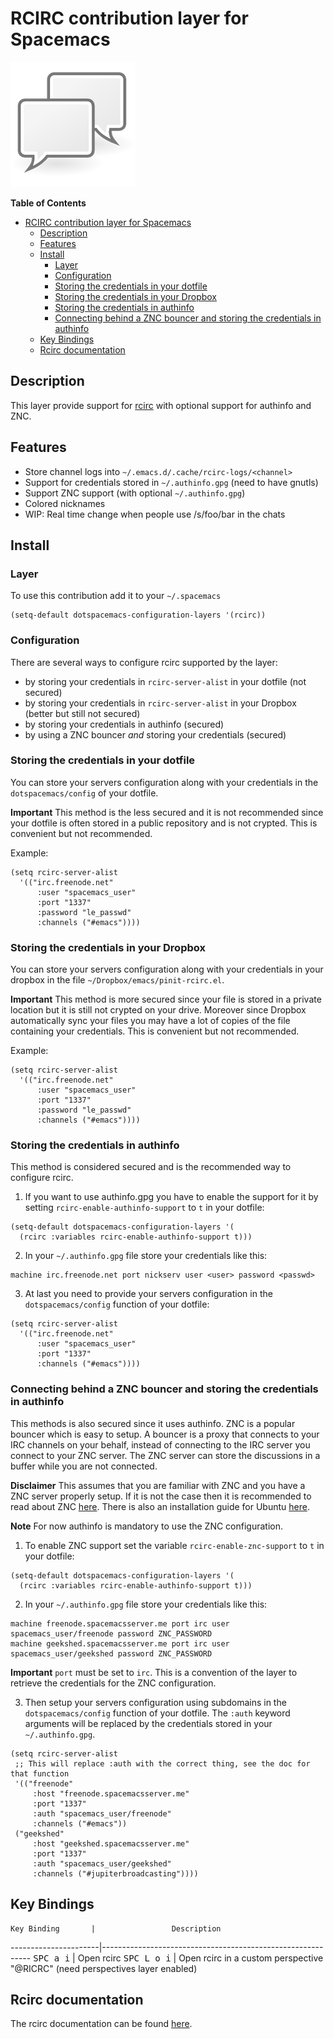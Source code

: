 # RCIRC contribution layer for Spacemacs

![logo](img/irc.png)

<!-- markdown-toc start - Don't edit this section. Run M-x markdown-toc/generate-toc again -->
**Table of Contents**

- [RCIRC contribution layer for Spacemacs](#rcirc-contribution-layer-for-spacemacs)
    - [Description](#description)
    - [Features](#features)
    - [Install](#install)
        - [Layer](#layer)
        - [Configuration](#configuration)
        - [Storing the credentials in your dotfile](#storing-the-credentials-in-your-dotfile)
        - [Storing the credentials in your Dropbox](#storing-the-credentials-in-your-dropbox)
        - [Storing the credentials in authinfo](#storing-the-credentials-in-authinfo)
        - [Connecting behind a ZNC bouncer and storing the credentials in authinfo](#connecting-behind-a-znc-bouncer-and-storing-the-credentials-in-authinfo)
    - [Key Bindings](#key-bindings)
    - [Rcirc documentation](#rcirc-documentation)

<!-- markdown-toc end -->

## Description

This layer provide support for [rcirc][] with optional support for authinfo
and ZNC.

## Features

- Store channel logs into `~/.emacs.d/.cache/rcirc-logs/<channel>`
- Support for credentials stored in `~/.authinfo.gpg` (need to have gnutls) 
- Support ZNC support (with optional `~/.authinfo.gpg`)
- Colored nicknames
- WIP: Real time change when people use /s/foo/bar in the chats

## Install

### Layer

To use this contribution add it to your `~/.spacemacs`

```elisp
(setq-default dotspacemacs-configuration-layers '(rcirc))
```

### Configuration

There are several ways to configure rcirc supported by the layer:
- by storing your credentials in `rcirc-server-alist` in your dotfile
(not secured)
- by storing your credentials in `rcirc-server-alist` in your Dropbox
(better but still not secured)
- by storing your credentials in authinfo (secured)
- by using a ZNC bouncer _and_ storing your credentials (secured)

### Storing the credentials in your dotfile

You can store your servers configuration along with your credentials in the
`dotspacemacs/config` of your dotfile.

**Important** This method is the less secured and it is not recommended since
your dotfile is often stored in a public repository and is not crypted. This
is convenient but not recommended.

Example:

```elisp
(setq rcirc-server-alist
  '(("irc.freenode.net"
      :user "spacemacs_user"
      :port "1337"
      :password "le_passwd"
      :channels ("#emacs"))))
```

### Storing the credentials in your Dropbox

You can store your servers configuration along with your credentials in
your dropbox in the file `~/Dropbox/emacs/pinit-rcirc.el`.

**Important** This method is more secured since your file is stored in
a private location but it is still not crypted on your drive. Moreover
since Dropbox automatically sync your files you may have a lot of copies
of the file containing your credentials. This is convenient but not
recommended.

Example:

```elisp
(setq rcirc-server-alist
  '(("irc.freenode.net"
      :user "spacemacs_user"
      :port "1337"
      :password "le_passwd"
      :channels ("#emacs"))))
```

### Storing the credentials in authinfo

This method is considered secured and is the recommended way to configure
rcirc.

1. If you want to use authinfo.gpg you have to enable the support for it
by setting `rcirc-enable-authinfo-support` to `t` in your dotfile:

```elisp
(setq-default dotspacemacs-configuration-layers '(
  (rcirc :variables rcirc-enable-authinfo-support t)))
```

2. In your `~/.authinfo.gpg` file store your credentials like this:
```
machine irc.freenode.net port nickserv user <user> password <passwd>
```

3. At last you need to provide your servers configuration in the
`dotspacemacs/config` function of your dotfile:

```elisp
(setq rcirc-server-alist
  '(("irc.freenode.net"
      :user "spacemacs_user"
      :port "1337"
      :channels ("#emacs"))))
  ```

### Connecting behind a ZNC bouncer and storing the credentials in authinfo

This methods is also secured since it uses authinfo. ZNC is a popular bouncer
which is easy to setup. A bouncer is a proxy that connects to your IRC
channels on your behalf, instead of connecting to the IRC server you connect
to your ZNC server. The ZNC server can store the discussions in a buffer while
you are not connected.

**Disclaimer**
This assumes that you are familiar with ZNC and you have a ZNC server properly
setup. If it is not the case then it is recommended to read about ZNC
[here][znc]. There is also an installation guide for Ubuntu [here][znc guide].

**Note**
For now authinfo is mandatory to use the ZNC configuration.

1. To enable ZNC support set the variable `rcirc-enable-znc-support` to `t` in
your dotfile:

```elisp
(setq-default dotspacemacs-configuration-layers '(
  (rcirc :variables rcirc-enable-authinfo-support t)))
```

2. In your `~/.authinfo.gpg` file store your credentials like this:

```
machine freenode.spacemacsserver.me port irc user spacemacs_user/freenode password ZNC_PASSWORD
machine geekshed.spacemacsserver.me port irc user spacemacs_user/geekshed password ZNC_PASSWORD
```

**Important** `port` must be set to `irc`. This is a convention of the layer
to retrieve the credentials for the ZNC configuration.

3. Then setup your servers configuration using subdomains in the
`dotspacemacs/config` function of your dotfile. The `:auth` keyword arguments
will be replaced by the credentials stored in your `~/.authinfo.gpg`. 

```elisp
(setq rcirc-server-alist
 ;; This will replace :auth with the correct thing, see the doc for that function
 '(("freenode"
     :host "freenode.spacemacsserver.me"
     :port "1337"
     :auth "spacemacs_user/freenode"
     :channels ("#emacs"))
 ("geekshed"
     :host "geekshed.spacemacsserver.me"
     :port "1337"
     :auth "spacemacs_user/geekshed"
     :channels ("#jupiterbroadcasting"))))
```

## Key Bindings

    Key Binding       |                 Description
----------------------|------------------------------------------------------------
<kbd>SPC a i</kbd>    | Open rcirc
<kbd>SPC L o i</kbd>  | Open rcirc in a custom perspective "@RICRC" (need perspectives layer enabled)


## Rcirc documentation

The rcirc documentation can be found [here][rcirc]. 

[rcirc]: http://www.gnu.org/software/emacs/manual/html_mono/rcirc.html
[znc]: http://wiki.znc.in/ZNC
[znc guide]: https://www.digitalocean.com/community/tutorials/how-to-install-znc-an-irc-bouncer-on-an-ubuntu-vps
[source]: http://git.tapoueh.org/?p=emacs.d.git

